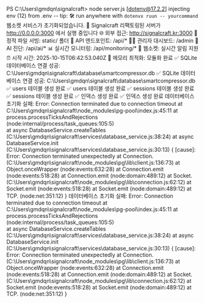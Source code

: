 PS C:\Users\gmdqn\signalcraft> node server.js
[dotenv@17.2.2] injecting env (12) from .env -- tip: 🛠️  run anywhere with `dotenvx ruun -- yourcommand`
웹소켓 서비스가 초기화되었습니다.
🚀 Signalcraft 리팩토링된 서버가 http://0.0.0.0:3000 에서 실행 중입니다
🌐 외부 접근: http://signalcraft.kr:3000
📁 정적 파일 서빙: static/ 폴더
🔗 API 엔드포인트: /api/*
👨‍💼 관리자 대시보드: /admin
🧠 AI 진단: /api/ai/*
📊 실시간 모니터링: /api/monitoring/*
🔌 웹소켓: 실시간 알림 지원
⏰ 시작 시간: 2025-10-15T06:42:53.040Z
💾 메모리 최적화: 모듈화 완료
✅ SQLite 데이터베이스 연결 성공: C:\Users\gmdqn\signalcraft\database\smartcompressor.db
✅ SQLite 데이터베이스 연결 성공: C:\Users\gmdqn\signalcraft\database\smartcompressor.db
✅ users 테이블 생성 완료
✅ users 테이블 생성 완료
✅ sessions 테이블 생성 완료
✅ sessions 테이블 생성 완료
✅ 인덱스 생성 완료
✅ 인덱스 생성 완료
데이터베이스 초기화 실패: Error: Connection terminated due to connection timeout
    at C:\Users\gmdqn\signalcraft\node_modules\pg-pool\index.js:45:11
    at process.processTicksAndRejections (node:internal/process/task_queues:105:5)    
    at async DatabaseService.createTables (C:\Users\gmdqn\signalcraft\services\database_service.js:38:24)
    at async DatabaseService.init (C:\Users\gmdqn\signalcraft\services\database_service.js:30:13) {
  [cause]: Error: Connection terminated unexpectedly
      at Connection.<anonymous> (C:\Users\gmdqn\signalcraft\node_modules\pg\lib\client.js:136:73)
      at Object.onceWrapper (node:events:632:28)
      at Connection.emit (node:events:518:28)
      at Connection.emit (node:domain:489:12)
      at Socket.<anonymous> (C:\Users\gmdqn\signalcraft\node_modules\pg\lib\connection.js:62:12)
      at Socket.emit (node:events:518:28)
      at Socket.emit (node:domain:489:12)
      at TCP.<anonymous> (node:net:351:12)
}
데이터베이스 초기화 실패: Error: Connection terminated due to connection timeout
    at C:\Users\gmdqn\signalcraft\node_modules\pg-pool\index.js:45:11
    at process.processTicksAndRejections (node:internal/process/task_queues:105:5)    
    at async DatabaseService.createTables (C:\Users\gmdqn\signalcraft\services\database_service.js:38:24)
    at async DatabaseService.init (C:\Users\gmdqn\signalcraft\services\database_service.js:30:13) {
  [cause]: Error: Connection terminated unexpectedly
      at Connection.<anonymous> (C:\Users\gmdqn\signalcraft\node_modules\pg\lib\client.js:136:73)
      at Object.onceWrapper (node:events:632:28)
      at Connection.emit (node:events:518:28)
      at Connection.emit (node:domain:489:12)
      at Socket.<anonymous> (C:\Users\gmdqn\signalcraft\node_modules\pg\lib\connection.js:62:12)
      at Socket.emit (node:events:518:28)
      at Socket.emit (node:domain:489:12)
      at TCP.<anonymous> (node:net:351:12)
}

